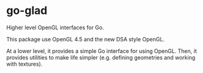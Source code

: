 # go-glad

Higher level OpenGL interfaces for Go.

This package use OpenGL 4.5 and the new DSA style OpenGL.

At a lower level, it provides a simple Go interface for using OpenGL.
Then, it provides utilities to make life simpler (e.g. defining geometries and working with textures).
